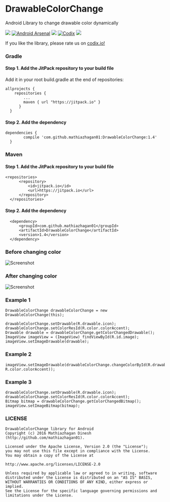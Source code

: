 # DrawableColorChange
Android Library to change drawable color dynamically

[![](https://jitpack.io/v/mathiazhagan01/DrawableColorChange.svg)](https://jitpack.io/#mathiazhagan01/DrawableColorChange)
[![Android Arsenal](https://img.shields.io/badge/Android%20Arsenal-DrawableColorChange-blue.svg?style=flat-square)](http://android-arsenal.com/details/3/4353) 
<a href="http://www.methodscount.com/?lib=com.github.mathiazhagan01%3ADrawableColorChange%3A1.4"><img src="https://img.shields.io/badge/Methods and size-core: 37 | deps: 19163 | 18 KB-e91e63.svg"/></a>
[![Codix](https://codix.io/gh/badge/mathiazhagan01/DrawableColorChange)](https://codix.io/gh/repo/mathiazhagan01/DrawableColorChange)
[![](https://az743702.vo.msecnd.net/cdn/kofi4.png?v=b)](https://ko-fi.com/A8817MW)

If you like the library, please rate us on <a href="https://codix.io/gh/repo/mathiazhagan01/DrawableColorChange">codix.io!</a>

### Gradle

#### Step 1. Add the JitPack repository to your build file
  Add it in your root build.gradle at the end of repositories:
    
    allprojects {
		repositories {
			...
			maven { url "https://jitpack.io" }
		  }
	  }
#### Step 2. Add the dependency
    
    dependencies {
	        compile 'com.github.mathiazhagan01:DrawableColorChange:1.4'
	  }
	  
### Maven

#### Step 1. Add the JitPack repository to your build file

    <repositories>
		  <repository>
		      <id>jitpack.io</id>
		      <url>https://jitpack.io</url>
		  </repository>
	  </repositories>
	  
#### Step 2. Add the dependency
	
	  <dependency>
	      <groupId>com.github.mathiazhagan01</groupId>
	      <artifactId>DrawableColorChange</artifactId>
	      <version>1.4</version>
	  </dependency>

### Before changing color

![Screenshot](./before.png)

### After changing color

![Screenshot](./after.png)

### Example 1
  
  	DrawableColorChange drawableColorChange = new DrawableColorChange(this);	
  
  	drawableColorChange.setDrawable(R.drawable.icon);
  	drawableColorChange.setColorResId(R.color.colorAccent);
  	Drawable drawable = drawableColorChange.getColorChangedDrawable();
  	ImageView imageView = (ImageView) findViewById(R.id.image);
  	imageView.setImageDrawable(drawable);
  
### Example 2
  
  	imageView.setImageDrawable(drawableColorChange.changeColorById(R.drawable.icon, R.color.colorAccent));

### Example 3
  
  	drawableColorChange.setDrawable(R.drawable.icon);
	drawableColorChange.setColorResId(R.color.colorAccent);
	Bitmap bitmap = drawableColorChange.getColorChangedBitmap();
	imageView.setImageBitmap(bitmap);
  	
### LICENSE

	DrawableColorChange library for Android
	Copyright (c) 2016 Mathiazhagan Dinesh (http://github.com/mathiazhagan01).

	Licensed under the Apache License, Version 2.0 (the "License");
	you may not use this file except in compliance with the License.
	You may obtain a copy of the License at

	http://www.apache.org/licenses/LICENSE-2.0

	Unless required by applicable law or agreed to in writing, software
	distributed under the License is distributed on an "AS IS" BASIS,
	WITHOUT WARRANTIES OR CONDITIONS OF ANY KIND, either express or implied.
	See the License for the specific language governing permissions and
	limitations under the License.
